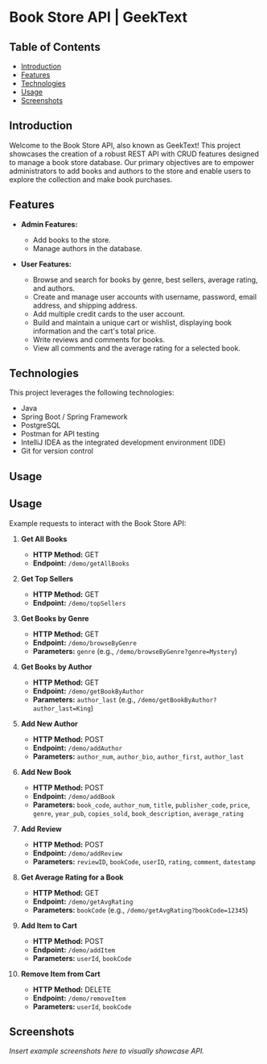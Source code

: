 # Book Store API | GeekText

## Table of Contents
- [Introduction](#introduction)
- [Features](#features)
- [Technologies](#technologies)
- [Usage](#usage)
- [Screenshots](#screenshots)

## Introduction
Welcome to the Book Store API, also known as GeekText! This project showcases the creation of a robust REST API with CRUD features designed to manage a book store database. Our primary objectives are to empower administrators to add books and authors to the store and enable users to explore the collection and make book purchases.

## Features
- **Admin Features:**
  - Add books to the store.
  - Manage authors in the database.
  
- **User Features:**
  - Browse and search for books by genre, best sellers, average rating, and authors.
  - Create and manage user accounts with username, password, email address, and shipping address.
  - Add multiple credit cards to the user account.
  - Build and maintain a unique cart or wishlist, displaying book information and the cart's total price.
  - Write reviews and comments for books.
  - View all comments and the average rating for a selected book.

## Technologies
This project leverages the following technologies:
- Java
- Spring Boot / Spring Framework
- PostgreSQL
- Postman for API testing
- IntelliJ IDEA as the integrated development environment (IDE)
- Git for version control

## Usage

## Usage

Example requests to interact with the Book Store API:

1. **Get All Books**
   - **HTTP Method:** GET
   - **Endpoint:** `/demo/getAllBooks`

2. **Get Top Sellers**
   - **HTTP Method:** GET
   - **Endpoint:** `/demo/topSellers`

3. **Get Books by Genre**
   - **HTTP Method:** GET
   - **Endpoint:** `/demo/browseByGenre`
   - **Parameters:** `genre` (e.g., `/demo/browseByGenre?genre=Mystery`)

4. **Get Books by Author**
   - **HTTP Method:** GET
   - **Endpoint:** `/demo/getBookByAuthor`
   - **Parameters:** `author_last` (e.g., `/demo/getBookByAuthor?author_last=King`)

5. **Add New Author**
   - **HTTP Method:** POST
   - **Endpoint:** `/demo/addAuthor`
   - **Parameters:** `author_num`, `author_bio`, `author_first`, `author_last`

6. **Add New Book**
   - **HTTP Method:** POST
   - **Endpoint:** `/demo/addBook`
   - **Parameters:** `book_code`, `author_num`, `title`, `publisher_code`, `price`, `genre`, `year_pub`, `copies_sold`, `book_description`, `average_rating`

7. **Add Review**
   - **HTTP Method:** POST
   - **Endpoint:** `/demo/addReview`
   - **Parameters:** `reviewID`, `bookCode`, `userID`, `rating`, `comment`, `datestamp`

8. **Get Average Rating for a Book**
   - **HTTP Method:** GET
   - **Endpoint:** `/demo/getAvgRating`
   - **Parameters:** `bookCode` (e.g., `/demo/getAvgRating?bookCode=12345`)

9. **Add Item to Cart**
   - **HTTP Method:** POST
   - **Endpoint:** `/demo/addItem`
   - **Parameters:** `userId`, `bookCode`

10. **Remove Item from Cart**
    - **HTTP Method:** DELETE
    - **Endpoint:** `/demo/removeItem`
    - **Parameters:** `userId`, `bookCode`

## Screenshots
*Insert example screenshots here to visually showcase API.*



